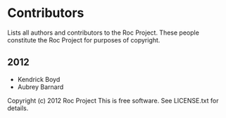 Contributors
============


Lists all authors and contributors to the Roc Project.  These people
constitute the Roc Project for purposes of copyright.


2012
----

* Kendrick Boyd
* Aubrey Barnard


Copyright (c) 2012 Roc Project
This is free software.  See LICENSE.txt for details.
